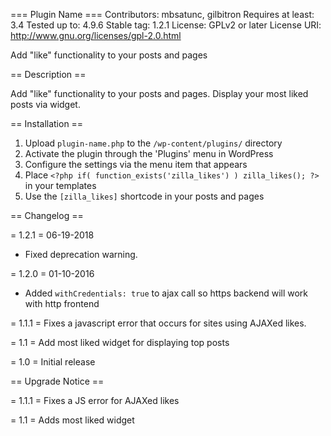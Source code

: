=== Plugin Name ===
Contributors: mbsatunc, gilbitron
Requires at least: 3.4
Tested up to: 4.9.6
Stable tag: 1.2.1
License: GPLv2 or later
License URI: http://www.gnu.org/licenses/gpl-2.0.html

Add "like" functionality to your posts and pages

== Description ==

Add "like" functionality to your posts and pages. Display your most liked posts via widget.

== Installation ==

1. Upload `plugin-name.php` to the `/wp-content/plugins/` directory
1. Activate the plugin through the 'Plugins' menu in WordPress
1. Configure the settings via the menu item that appears
1. Place `<?php if( function_exists('zilla_likes') ) zilla_likes(); ?>` in your templates
1. Use the `[zilla_likes]` shortcode in your posts and pages

== Changelog ==

= 1.2.1 =
06-19-2018
- Fixed deprecation warning.

= 1.2.0 =
01-10-2016
- Added `withCredentials: true` to ajax call so https backend will work with http frontend

= 1.1.1 =
Fixes a javascript error that occurs for sites using AJAXed likes.

= 1.1 =
Add most liked widget for displaying top posts

= 1.0 =
Initial release

== Upgrade Notice ==

= 1.1.1 =
Fixes a JS error for AJAXed likes

= 1.1 =
Adds most liked widget